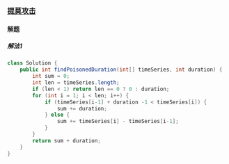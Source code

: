 ### [提莫攻击](https://leetcode-cn.com/problems/teemo-attacking)

#### 解题

##### 解法1

```java
class Solution {
    public int findPoisonedDuration(int[] timeSeries, int duration) {
        int sum = 0;
        int len = timeSeries.length;
        if (len < 1) return len == 0 ? 0 : duration;
        for (int i = 1; i < len; i++) {
            if (timeSeries[i-1] + duration -1 < timeSeries[i]) {
                sum += duration;
            } else {
                sum += timeSeries[i] - timeSeries[i-1];
            }
        }
        return sum + duration;
    }
}
```

